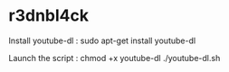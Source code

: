 # r3dnbl4ck

Install youtube-dl : 
  sudo apt-get install youtube-dl


Launch the script :
  chmod +x youtube-dl
  ./youtube-dl.sh
